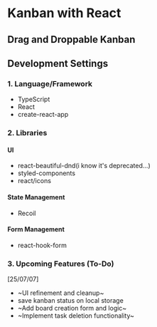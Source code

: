 # Kanban with React
## Drag and Droppable Kanban

## Development Settings
### 1. Language/Framework
- TypeScript
- React
- create-react-app
### 2. Libraries
#### UI
- react-beautiful-dnd(i know it's deprecated...)
- styled-components
- react/icons
#### State Management
- Recoil
#### Form Management
- react-hook-form
### 3. Upcoming Features (To-Do)
[25/07/07]
- ~UI refinement and cleanup~
- save kanban status on local storage
- ~Add board creation form and logic~ 
- ~Implement task deletion functionality~
